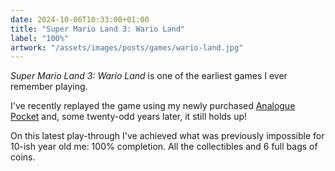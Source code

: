 ```yaml
---
date: 2024-10-06T10:33:00+01:00
title: "Super Mario Land 3: Wario Land"
label: "100%"
artwork: "/assets/images/posts/games/wario-land.jpg"
---
```


*Super Mario Land 3: Wario Land* is one of the earliest games I ever remember playing. 

I've recently replayed the game using my newly purchased [Analogue Pocket](https://www.analogue.co/pocket) and, some twenty-odd years later, it still holds up! 

On this latest play-through I've achieved what was previously impossible for 10-ish year old me: 100% completion. All the collectibles and 6 full bags of coins. 